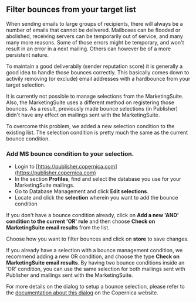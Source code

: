 ## Filter bounces from your target list

When sending emails to large groups of recipients, there will always be a number of emails that cannot be delivered. Mailboxes can be flooded or abolished, receiving servers can be temporarily out of service, and many many more reasons. Some of those errors might be temporary, and won't result in an error in a next mailing. Others can however be of a more persistent nature.  

To maintain a good deliverabily (sender reputation score) it is generally a good idea to handle those bounces correctly. This basically comes down to activily removing (or exclude) email addresses with a hardbounce from your target selection. 

It is currently not possible to manage selections from the MarketingSuite. Also, the MarketingSuite uses a different method on registering those bounces. As a result, previously made bounce selections (in Publisher) didn't have any effect on mailings sent with the MarketingSuite. 

To overcome this problem, we added a new selection condition to the existing list. The selection condition is pretty much the same as the current bounce condition. 

### Add MS bounce condition to your selection. 

- Login to [https://publisher.copernica.com](https://publisher.copernica.com)
- In the section **Profiles**, find and select the database you use for your MarketingSuite mailings. 
- Go to Database Management and click **Edit selections**. 
- Locate and click the **selection** wherein you want to add the bounce condition

If you don't have a bounce condition already, click on  **Add a new 'AND' condition to the current 'OR' rule** and then choose **Check on  MarketingSuite email results** from the list. 

Choose how you want to filter bounces and click on **store** to save changes. 

If you already have a selection with a bounce management condition, we recommend adding a new OR condition, and choose the type **Check on  MarketingSuite email results**. By having two bounce conditions inside an 'OR' condition, you can use the same selection for both mailings sent with Publisher and mailings sent with the MarketingSuite. 

For more details on the dialog to setup a bounce selection, please refer to the [documentation about this dialog](https://www.copernica.com/en/blog/selection-condition-check-on-mailing-results) on the Copernica website. 


